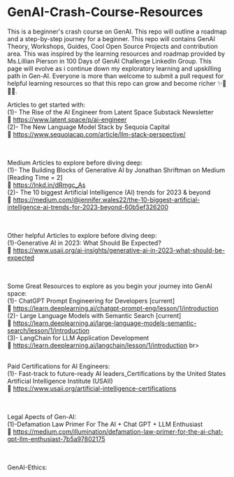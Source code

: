 # GenAI-Crash-Course-Resources
This is a beginner's crash course on GenAI. This repo will outline a roadmap and a step-by-step journey for a beginner. This repo will contains GenAI Theory, Workshops, Guides, Cool Open Source Projects and contribution area. This was inspired by the learning resources and roadmap provided by Ms.Lillian Pierson in 100 Days of GenAI Challenge LinkedIn Group. This page will evolve as i continue down my exploratory learning and upskilling path in Gen-AI. Everyone is more than welcome to submit a pull request for helpful learning resources so that this repo can grow and become richer ✨🎉🎐🎨. <br>

Articles to get started with: <br>
(1)- The Rise of the AI Engineer from Latent Space Substack Newsletter <br>
      🎐 https://www.latent.space/p/ai-engineer <br>
(2)- The New Language Model Stack by Sequoia Capital <br>
      🎐 https://www.sequoiacap.com/article/llm-stack-perspective/ <br> <br><br>

      

Medium Articles to explore before diving deep: <br>
(1)- The Building Blocks of Generative AI by Jonathan Shriftman on Medium [Reading Time = 2] <br>
      🎐 https://lnkd.in/dRmgc_As <br> 
(2)- The 10 biggest Artificial Intelligence (AI) trends for 2023 & beyond <br>
      🎐 https://medium.com/@jennifer.wales22/the-10-biggest-artificial-intelligence-ai-trends-for-2023-beyond-60b5ef326200 <br><br><br>

      

Other helpful Articles to explore before diving deep: <br>
(1)-Generative AI in 2023: What Should Be Expected?<br>
      🎐 https://www.usaii.org/ai-insights/generative-ai-in-2023-what-should-be-expected<br><br><br>


      

Some Great Resources to explore as you begin your journey into GenAI space: <br>
(1)- ChatGPT Prompt Engineering for Developers [current] <br>
      🎐 https://learn.deeplearning.ai/chatgpt-prompt-eng/lesson/1/introduction <br>
(2)- Large Language Models with Semantic Search [current] <br>
      🎐 https://learn.deeplearning.ai/large-language-models-semantic-search/lesson/1/introduction <br>
(3)- LangChain for LLM Application Development <br>
      🎐 https://learn.deeplearning.ai/langchain/lesson/1/introduction br><br><br>






Paid Certifications for AI Engineers: <br>
(1)- Fast-track to future-ready AI leaders_Certifications by the United States Artificial Intelligence Institute (USAII) <br>
      🎐 https://www.usaii.org/artificial-intelligence-certifications <br><br><br>




      
Legal Apects of Gen-AI: <br>
(1)-Defamation Law Primer For The AI + Chat GPT + LLM Enthusiast <br>
      🎐 https://medium.com/illumination/defamation-law-primer-for-the-ai-chat-gpt-llm-enthusiast-7b5a97802175 <br><br><br>



      
GenAI-Ethics: <br>



      
